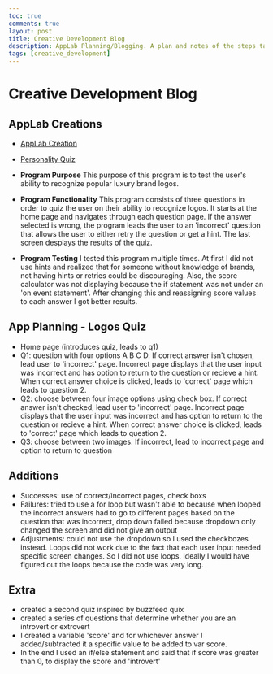 ```yaml
---
toc: true
comments: true
layout: post
title: Creative Development Blog
description: AppLab Planning/Blogging. A plan and notes of the steps taken during the process.
tags: [creative_development]
---
```

# Creative Development Blog
## AppLab Creations
- [AppLab Creation](https://studio.code.org/projects/applab/GNqP9uqVldcpC2TuXJe3ODTIQCi8o-hUPEj9pb4qwHY)
- [Personality Quiz](https://studio.code.org/projects/applab/uq_3a5cbrbF5wLUIUBATLDYPnfTIJETCG-L6hTMwqWU)

- **Program Purpose**
This purpose of this program is to test the user's ability to recognize popular luxury brand logos. 
- **Program Functionality**
This program consists of three questions in order to quiz the user on their ability to recognize logos. It starts at the home page and navigates through each question page. If the answer selected is wrong, the program leads the user to an 'incorrect' question that allows the user to either retry the question or get a hint. The last screen desplays the results of the quiz. 
- **Program Testing**
I tested this program multiple times. At first I did not use hints and realized that for someone without knowledge of brands, not having hints or retries could be discouraging. Also, the score calculator was not displaying because the if statement was not under an 'on event statement'. After changing this and reassigning score values to each answer I got better results. 
## App Planning - Logos Quiz
- Home page (introduces quiz, leads to q1)
- Q1: question with four options A B C D. If correct answer isn't chosen, lead user to 'incorrect' page. Incorrect page displays that the user input was incorrect and has option to return to the question or recieve a hint. When correct answer choice is clicked, leads to 'correct' page which leads to question 2. 
- Q2: choose between four image options using check box. If correct answer isn't checked, lead user to 'incorrect' page. Incorrect page displays that the user input was incorrect and has option to return to the question or recieve a hint. When correct answer choice is clicked, leads to 'correct' page which leads to question 2. 
- Q3: choose between two images. If incorrect, lead to incorrect page and option to return to question

## Additions 
- Successes: use of correct/incorrect pages, check boxs
- Failures: tried to use a for loop but wasn't able to because when looped the incorrect answers had to go to different pages based on the question that was incorrect, drop down failed because dropdown only changed the screen and did not give an output
- Adjustments: could not use the dropdown so I used the checkbozes instead. Loops did not work due to the fact that each user input needed specific screen changes. So I did not use loops. Ideally I would have figured out the loops because the code was very long. 



## Extra
- created a second quiz inspired by buzzfeed quix
- created a series of questions that determine whether you are an introvert or extrovert
- I created a variable 'score' and for whichever answer I added/subtracted it a specific value to be added to var score. 
- In the end I used an if/else statement and said that if score was greater than 0, to display the score and 'introvert'
